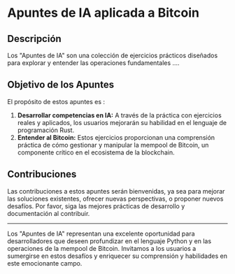 # Apuntes de IA aplicada a Bitcoin

## Descripción

Los "Apuntes de IA" son una colección de ejercicios prácticos diseñados para explorar y entender las operaciones fundamentales ....


## Objetivo de los Apuntes

El propósito de estos apuntes es :

1. **Desarrollar competencias en IA:** A través de la práctica con ejercicios reales y aplicados, los usuarios mejorarán su habilidad en el lenguaje de programación Rust.
2. **Entender al  Bitcoin:** Estos ejercicios proporcionan una comprensión práctica de cómo gestionar y manipular la mempool de Bitcoin, un componente crítico en el ecosistema de la blockchain.



## Contribuciones

Las contribuciones a estos apuntes serán bienvenidas, ya sea para mejorar las soluciones existentes, ofrecer nuevas perspectivas, o proponer nuevos desafíos. Por favor, siga las mejores prácticas de desarrollo y documentación al contribuir.


---

Los "Apuntes de IA" representan una excelente oportunidad para desarrolladores que deseen profundizar en el lenguaje Python y en las operaciones de la mempool de Bitcoin. Invitamos a los usuarios a sumergirse en estos desafíos y enriquecer su comprensión y habilidades en este emocionante campo.




